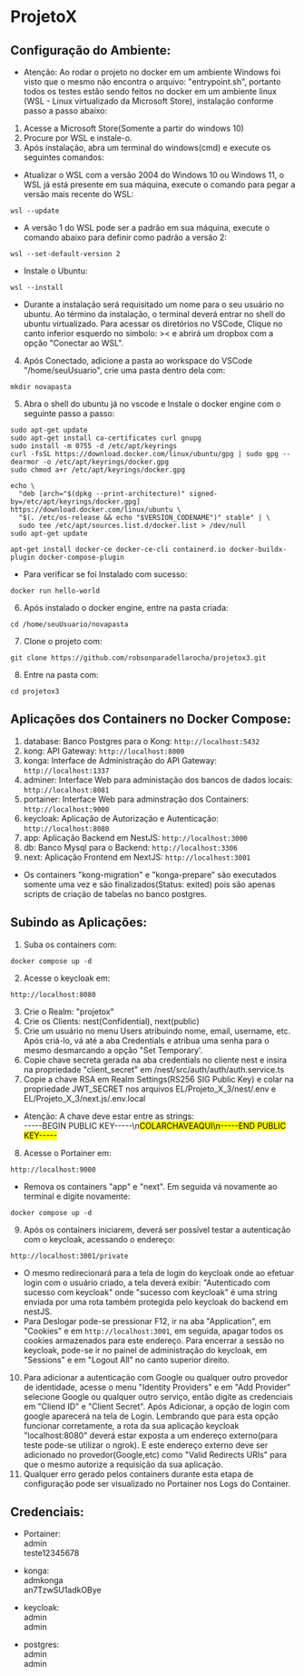 # ProjetoX

## Configuração do Ambiente:

* Atenção: Ao rodar o projeto no docker em um ambiente Windows foi visto que o mesmo não encontra o arquivo: "entrypoint.sh", portanto todos os testes estão sendo feitos no docker em um ambiente linux (WSL - Linux virtualizado da Microsoft Store), instalação conforme passo a passo abaixo:

1. Acesse a Microsoft Store(Somente a partir do windows 10)
2. Procure por WSL e instale-o.
3. Após instalação, abra um terminal do windows(cmd) e execute os seguintes comandos:
* Atualizar o WSL com a versão 2004 do Windows 10 ou Windows 11, o WSL já está presente em sua máquina, execute o comando para pegar a versão mais recente do WSL:
```
wsl --update
```
* A versão 1 do WSL pode ser a padrão em sua máquina, execute o comando abaixo para definir como padrão a versão 2:
```
wsl --set-default-version 2
```
* Instale o Ubuntu:
```
wsl --install
```
* Durante a instalação será requisitado um nome para o seu usuário no ubuntu. Ao término da instalação, o terminal deverá entrar no shell do ubuntu virtualizado.
Para acessar os diretórios no VSCode, Clique no canto inferior esquerdo no símbolo: >< e abrirá um dropbox com a opção "Conectar ao WSL".<br>
4. Após Conectado, adicione a pasta ao workspace do VSCode "/home/seuUsuario", crie uma pasta dentro dela com: 
```
mkdir novapasta
```
5. Abra o shell do ubuntu já no vscode e Instale o docker engine com o seguinte passo a passo:
```
sudo apt-get update
sudo apt-get install ca-certificates curl gnupg
sudo install -m 0755 -d /etc/apt/keyrings
curl -fsSL https://download.docker.com/linux/ubuntu/gpg | sudo gpg --dearmor -o /etc/apt/keyrings/docker.gpg
sudo chmod a+r /etc/apt/keyrings/docker.gpg
```
```
echo \
  "deb [arch="$(dpkg --print-architecture)" signed-by=/etc/apt/keyrings/docker.gpg] https://download.docker.com/linux/ubuntu \
  "$(. /etc/os-release && echo "$VERSION_CODENAME")" stable" | \
  sudo tee /etc/apt/sources.list.d/docker.list > /dev/null
sudo apt-get update
```
```
apt-get install docker-ce docker-ce-cli containerd.io docker-buildx-plugin docker-compose-plugin
```
* Para verificar se foi Instalado com sucesso:
```
docker run hello-world
```
6. Após instalado o docker engine, entre na pasta criada: 
```
cd /home/seuUsuario/novapasta
```
7. Clone o projeto com: 
```
git clone https://github.com/robsonparadellarocha/projetox3.git
```
8. Entre na pasta com:  
```
cd projetox3
```

## Aplicações dos Containers no Docker Compose:
1. database: Banco Postgres para o Kong: ```http://localhost:5432```
2. kong: API Gateway: ```http://localhost:8000```
3. konga: Interface de Administração do API Gateway: ```http://localhost:1337```
4. adminer: Interface Web para administação dos bancos de dados locais: ```http://localhost:8081```
5. portainer: Interface Web para adminstração dos Containers: ```http://localhost:9000```
6. keycloak: Aplicação de Autorização e Autenticação: ```http://localhost:8080```
7. app: Aplicação Backend em NestJS: ```http://localhost:3000```
8. db: Banco Mysql para o Backend: ```http://localhost:3306```
9. next: Aplicação Frontend em NextJS: ```http://localhost:3001```
* Os containers "kong-migration" e "konga-prepare" são executados somente uma vez e são finalizados(Status: exited) pois são apenas scripts de criação de tabelas no banco postgres.

## Subindo as Aplicações:
1. Suba os containers com: 
```
docker compose up -d
```
2. Acesse o keycloak em: 
```
http://localhost:8080
```
3. Crie o Realm: "projetox"
4. Crie os Clients: nest(Confidential), next(public)
5. Crie um usuário no menu Users atribuindo nome, email, username, etc. Após criá-lo, vá até a aba Credentials e atribua uma senha para o mesmo desmarcando a opção "Set Temporary'.
6. Copie chave secreta gerada na aba credentials no cliente nest e insira na propriedade "client_secret" em /nest/src/auth/auth/auth.service.ts
7. Copie a chave RSA em Realm Settings(RS256 SIG Public Key) e colar na propriedade JWT_SECRET nos arquivos EL/Projeto_X_3/nest/.env e EL/Projeto_X_3/next.js/.env.local <br>
* Atenção: A chave deve estar entre as strings:<br>
-----BEGIN PUBLIC KEY-----\n<mark>COLARCHAVEAQUI<mark>\n-----END PUBLIC KEY-----
8. Acesse o Portainer em: 
```
http://localhost:9000
```
* Remova os containers "app" e "next". Em seguida vá novamente ao terminal e digite novamente: 
```
docker compose up -d
```
9. Após os containers iniciarem, deverá ser possível testar a autenticação com o keycloak, acessando o endereço: 
```
http://localhost:3001/private
```
* O mesmo redirecionará para a tela de login do keycloak onde ao efetuar login com o usuário criado, a tela deverá exibir: "Autenticado com sucesso com keycloak" onde "sucesso com keycloak" é uma string enviada por uma rota também protegida pelo keycloak do backend em nestJS.
* Para Deslogar pode-se pressionar F12, ir na aba "Application", em "Cookies" e em ```http://localhost:3001```, em seguida, apagar todos os cookies armazenados para este endereço. Para encerrar a sessão no keycloak, pode-se ir no painel de administração do keycloak, em "Sessions" e em "Logout All" no canto superior direito.
10. Para adicionar a autenticação com Google ou qualquer outro provedor de identidade, acesse o menu "Identity Providers" e em "Add Provider" selecione Google ou qualquer outro serviço, então digite as credenciais em "Cliend ID" e "Client Secret". Após Adicionar, a opção de login com google aparecerá na tela de Login. Lembrando que para esta opção funcionar corretamente, a rota da sua aplicação keycloak "localhost:8080" deverá estar exposta a um endereço externo(para teste pode-se utilizar o ngrok). E este endereço externo deve ser adicionado no provedor(Google,etc) como "Valid Redirects URIs" para que o mesmo autorize a requisição da sua aplicação.
11. Qualquer erro gerado pelos containers durante esta etapa de configuração pode ser visualizado no Portainer nos Logs do Container.

## Credenciais: 

* Portainer:<br>
admin <br>
teste12345678 <br>

* konga:<br>
admkonga <br>
an7TzwSU1adkOBye <br>

* keycloak:<br>
admin <br>
admin <br>

* postgres:<br>
admin <br>
admin <br>
